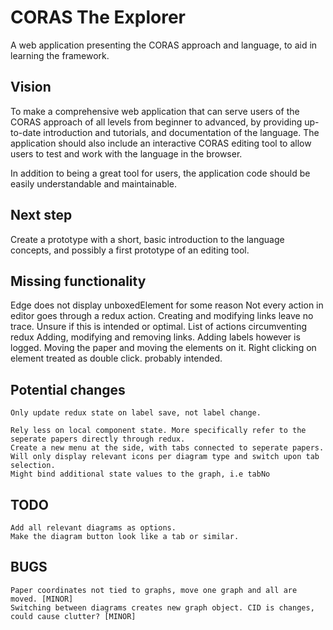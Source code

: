 # CORAS The Explorer

A web application presenting the CORAS approach and language, to aid in learning the framework.

## Vision

To make a comprehensive web application that can serve users of the CORAS approach of all levels from beginner to advanced, by providing up-to-date introduction and tutorials, and documentation of the language. The application should also include an interactive CORAS editing tool to allow users to test and work with the language in the browser.

In addition to being a great tool for users, the application code should be easily understandable and maintainable.

## Next step

Create a prototype with a short, basic introduction to the language concepts, and possibly a first prototype of an editing tool.


[logo]: ./assets/CORASTheExplorer.png


## Missing functionality

Edge does not display unboxedElement for some reason
Not every action in editor goes through a redux action. Creating and modifying links leave no trace. Unsure if this is intended or optimal.
List of actions circumventing redux
    Adding, modifying and removing links. Adding labels however is logged.
    Moving the paper and moving the elements on it.
    Right clicking on element treated as double click. probably intended.

## Potential changes
    Only update redux state on label save, not label change.

    Rely less on local component state. More specifically refer to the seperate papers directly through redux.
    Create a new menu at the side, with tabs connected to seperate papers. Will only display relevant icons per diagram type and switch upon tab selection.
    Might bind additional state values to the graph, i.e tabNo

## TODO
    Add all relevant diagrams as options.
    Make the diagram button look like a tab or similar.


## BUGS
    Paper coordinates not tied to graphs, move one graph and all are moved. [MINOR]
    Switching between diagrams creates new graph object. CID is changes, could cause clutter? [MINOR]
        

